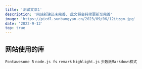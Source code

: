 ```yaml
---
title: '测试文章1'
description: '网站新建还未完善, 此文将会持续更新至完善'
image: 'https://picdl.sunbangyan.cn/2023/09/06/12itzgm.jpg'
date: '2022-9-12'
top: true
---
```


## 网站使用的库

`Fontawesome 5`  `node.js fs`  `remark`  `highlight.js`  `少数派Markdown样式`
